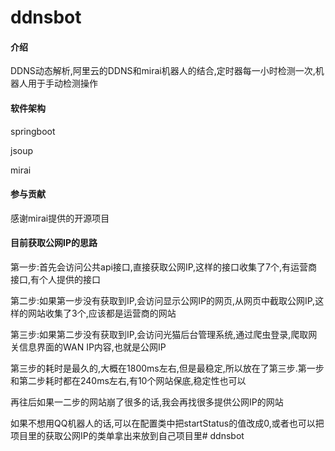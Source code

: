 # ddnsbot

#### 介绍

DDNS动态解析,阿里云的DDNS和mirai机器人的结合,定时器每一小时检测一次,机器人用于手动检测操作

#### 软件架构

springboot

jsoup

mirai

#### 参与贡献

感谢mirai提供的开源项目

#### 目前获取公网IP的思路

第一步:首先会访问公共api接口,直接获取公网IP,这样的接口收集了7个,有运营商接口,有个人提供的接口

第二步:如果第一步没有获取到IP,会访问显示公网IP的网页,从网页中截取公网IP,这样的网站收集了3个,应该都是运营商的网站

第三步:如果第二步没有获取到IP,会访问光猫后台管理系统,通过爬虫登录,爬取网关信息界面的WAN IP内容,也就是公网IP

第三步的耗时是最久的,大概在1800ms左右,但是最稳定,所以放在了第三步.第一步和第二步耗时都在240ms左右,有10个网站保底,稳定性也可以

再往后如果一二步的网站崩了很多的话,我会再找很多提供公网IP的网站

如果不想用QQ机器人的话,可以在配置类中把startStatus的值改成0,或者也可以把项目里的获取公网IP的类单拿出来放到自己项目里# ddnsbot
